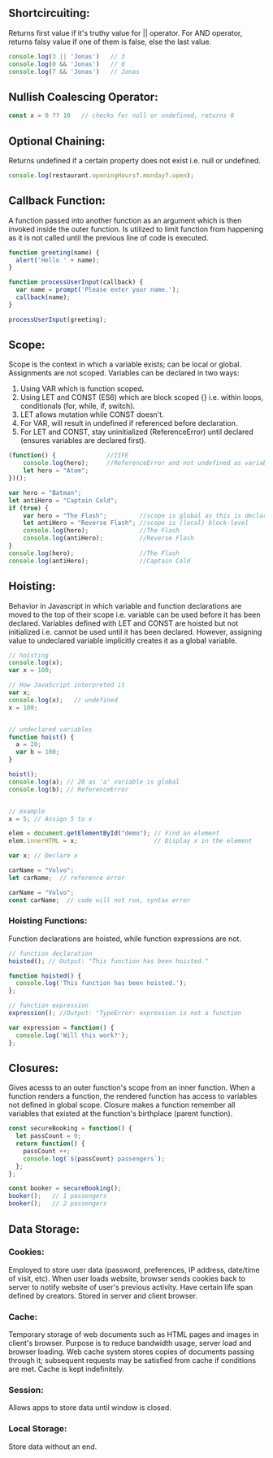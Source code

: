 ## Shortcircuiting:
Returns first value if it's truthy value for || operator. For AND operator, returns falsy value if one of them is false, else the last value.

```javascript
console.log(3 || 'Jonas')   // 3
console.log(0 && 'Jonas')   // 0
console.log(7 && 'Jonas')   // Jonas
```

## Nullish Coalescing Operator:
```javascript
const x = 0 ?? 10   // checks for null or undefined, returns 0
```
## Optional Chaining:
Returns undefined if a certain property does not exist i.e. null or undefined.
```javascript
console.log(restaurant.openingHours?.monday?.open); 
```

## Callback Function:
A function passed into another function as an argument which is then invoked inside the outer function. Is utilized to limit function from happening as it is not called until the previous line of code is executed.
```javascript
function greeting(name) {
  alert('Hello ' + name);
}

function processUserInput(callback) {
  var name = prompt('Please enter your name.');
  callback(name);
}

processUserInput(greeting);
```

## Scope:
Scope is the context in which a variable exists; can be local or global. Assignments are not scoped. Variables can be declared in two ways:
1) Using VAR which is function scoped.
2) Using LET and CONST (ES6) which are block scoped {} i.e. within loops, conditionals (for, while, if, switch).
3) LET allows mutation while CONST doesn't.
4) For VAR, will result in undefined if referenced before declaration.
5) For LET and CONST, stay uninitialized (ReferenceError) until declared (ensures variables are declared first).

```javascript
(function() {              //IIFE
    console.log(hero);     //ReferenceError and not undefined as variable has to be declared first though hoisted
    let hero = "Atom";
})();
```

```javascript
var hero = "Batman";
let antiHero = "Captain Cold";
if (true) {
    var hero = "The Flash";         //scope is global as this is declared in block and not function
    let antiHero = "Reverse Flash"; //scope is (local) block-level
    console.log(hero);              //The Flash
    console.log(antiHero);          //Reverse Flash
}
console.log(hero);                  //The Flash
console.log(antiHero);              //Captain Cold
```

## Hoisting:
Behavior in Javascript in which variable and function declarations are moved to the top of their scope i.e. variable can be used before it has been declared. Variables defined with LET and CONST are hoisted but not initialized i.e. cannot be used until it has been declared. However, assigning value to undeclared variable implicitly creates it as a global variable.

```javascript
// hoisting
console.log(x);
var x = 100;

// How JavaScript interpreted it
var x;
console.log(x);   // undefined
x = 100;


// undeclared variables
function hoist() {
  a = 20;
  var b = 100;
}

hoist();
console.log(a); // 20 as 'a' variable is global
console.log(b); // ReferenceError


// example
x = 5; // Assign 5 to x

elem = document.getElementById("demo"); // Find an element
elem.innerHTML = x;                     // Display x in the element

var x; // Declare x
```
```javascript
carName = "Volvo";
let carName;  // reference error

carName = "Volvo";
const carName;  // code will not run, syntax error
```

### Hoisting Functions:
Function declarations are hoisted, while function expressions are not.

```javascript
// function declaration
hoisted(); // Output: "This function has been hoisted."

function hoisted() {
  console.log('This function has been hoisted.');
};

// function expression
expression(); //Output: "TypeError: expression is not a function

var expression = function() {
  console.log('Will this work?');
};
```

## Closures:
Gives acesss to an outer function's scope from an inner function. When a function renders a function, the rendered function has access to variables not defined in global scope. Closure makes a function remember all variables that existed at the function's birthplace (parent function).

```javascript
const secureBooking = function() {
  let passCount = 0;
  return function() {
    passCount ++; 
    console.log(`${passCount} passengers`);
  };
};

const booker = secureBooking();
booker();   // 1 passengers
booker();   // 2 passengers
```

## Data Storage:
### Cookies:
Employed to store user data (password, preferences, IP address, date/time of visit, etc). When user loads website, browser sends cookies back to server to notify website of user's previous activity. Have certain life span defined by creators. Stored in server and client browser. 

### Cache: 
Temporary storage of web documents such as HTML pages and images in client's browser. Purpose is to reduce bandwidth usage, server load and browser loading. Web cache system stores copies of documents passing through it; subsequent requests may be satisfied from cache if conditions are met. Cache is kept indefinitely. 

### Session: 
Allows apps to store data until window is closed.

### Local Storage:
Store data without an end.
